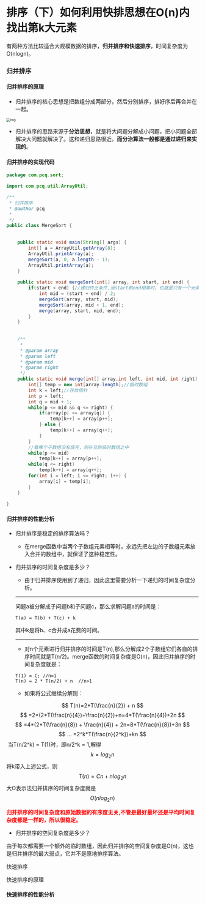 # 排序（下）如何利用快排思想在O(n)内找出第k大元素

有两种方法比较适合大规模数据的排序，**归并排序和快速排序**，时间复杂度为O(nlogn)。



### 归并排序

#### 归并排序的原理

* 归并排序的核心思想是把数组分成两部分，然后分别排序，排好序后再合并在一起。

<img src="https://static001.geekbang.org/resource/image/db/2b/db7f892d3355ef74da9cd64aa926dc2b.jpg" alt="img" style="zoom:60%;" />

* 归并排序的思路来源于**分治思想**，就是将大问题分解成小问题，把小问题全部解决大问题就解决了。这和递归思路很近。**而分治算法一般都是通过递归来实现的**。

#### 归并排序的实现代码

```java
package com.pcq.sort;

import com.pcq.util.ArrayUtil;

/**
 * 归并排序
 * @author pcq
 *
 */
public class MergeSort {

	
	public static void main(String[] args) {
		int[] a = ArrayUtil.getArray(8);
		ArrayUtil.printArray(a);
		mergeSort(a, 0, a.length - 1);
		ArrayUtil.printArray(a);
	}
		
	public static void mergeSort(int[] array, int start, int end) {
		if(start < end) {//递归终止条件,当start和end相等时，也就是只有一个元素，就是终止条件
			int mid = (start + end) / 2;
			mergeSort(array, start, mid);
			mergeSort(array, mid + 1, end);
			merge(array, start, mid, end);
		}
	}
	
	
	/**
	 * 
	 * @param array
	 * @param left
	 * @param mid
	 * @param right
	 */
	public static void merge(int[] array,int left, int mid, int right)  {
		int[] temp = new int[array.length];//临时数组
		int k = left;//存放指针
		int p = left;
		int q = mid + 1;
		while(p <= mid && q <= right) {
			if(array[p] <= array[q]) {
				temp[k++] = array[p++];
			} else {
				temp[k++] = array[q++];
			}
		}
		//看哪个子数组没有放完，则补充到临时数组之中
		while(p <= mid)
			temp[k++] = array[p++];
		while(q <= right)
			temp[k++] = array[q++];
		for(int i = left; i <= right; i++) {
			array[i] = temp[i];
		}
	}
	
}

```

#### 归并排序的性能分析

* 归并排序是稳定的排序算法吗？

  * 在merge函数中当两个子数组元素相等时，永远先把左边的子数组元素放入合并的数组中，就保证了这种稳定性。

* 归并排序的时间复杂度是多少？

  * 由于归并排序使用到了递归，因此这里需要分析一下递归的时间复杂度分析。

  ---

  问题a被分解成子问题b和子问题c，那么求解问题a的时间是：

  ```
  T(a) = T(b) + T(c) + k
  ```

  其中k是将b、c合并成a花费的时间。

  ---

  * 对n个元素进行归并排序的时间是T(n),那么分解成2个子数组它们各自的排序时间就是T(n/2)。merge函数的时间复杂度是O(n)，因此归并排序的时间复杂度就是：

  ```
  T(1) = C; //n=1
  T(n) = 2 * T(n/2) + n  //n>1
  ```

  * 如果将公式继续分解则：

$$
T(n)=2*T(\frac{n}{2}) + n
$$
$$
=2*(2*T(\frac{n}{4})+\frac{n}{2})+n=4*T(\frac{n}{4})+2n
$$
$$
=4*(2*T(\frac{n}{8}) + \frac{n}{4}) + 2n=8*T(\frac{n}{8})+3n
$$
$$
...
=2^k*T(\frac{n}{2^k})+kn
$$
​			当T(n/2^k) = T(1)时，即n/2^k = 1,解得
$$
  k=log_2n
$$
​			将k带入上述公式，则
$$
T(n)=Cn+nlog_2n
$$
  		   大O表示法归并排序的时间复杂度就是
$$
O(nlog_2n)
$$

<font color='red'>**归并排序的时间复杂度和原始数据的有序度无关,不管是最好最坏还是平均时间复杂度都是一样的，所以很稳定。**</font>

* 归并排序的空间复杂度是多少？

由于每次都需要一个额外的临时数组，因此归并排序的空间复杂度是O(n)，这也是归并排序的最大弱点，它并不是原地排序算法。



快速排序


快速排序的原理

#### 快速排序的性能分析

